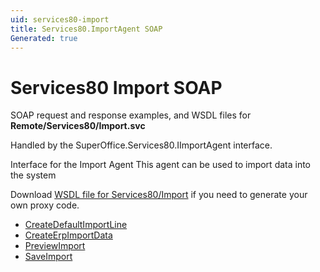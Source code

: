```yaml
---
uid: services80-import
title: Services80.ImportAgent SOAP
Generated: true
---
```


# Services80 Import SOAP

SOAP request and response examples, and WSDL files for **Remote/Services80/Import.svc**

Handled by the <see cref="T:SuperOffice.Services80.IImportAgent">SuperOffice.Services80.IImportAgent</see> interface.

Interface for the Import Agent
This agent can be used to import data into the system

Download [WSDL file for Services80/Import](../Services80-Import.md) if you need to generate your own proxy code.

* [CreateDefaultImportLine](CreateDefaultImportLine.md)
* [CreateErpImportData](CreateErpImportData.md)
* [PreviewImport](PreviewImport.md)
* [SaveImport](SaveImport.md)
